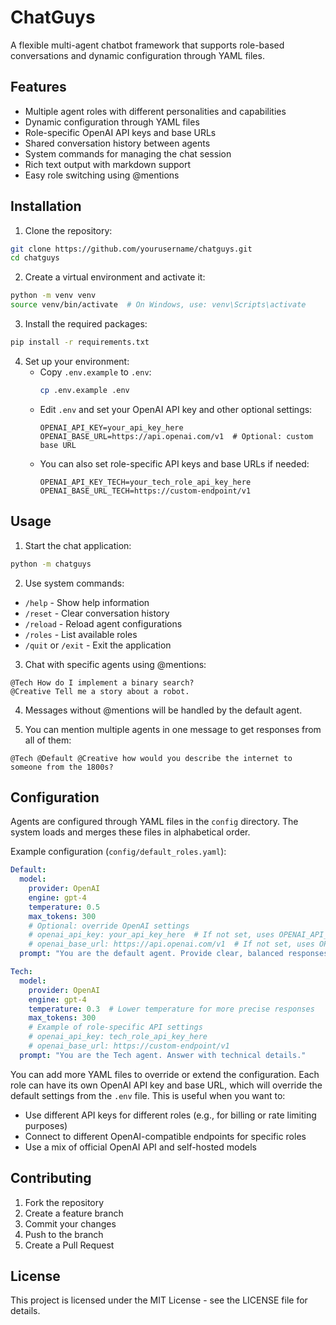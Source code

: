 # ChatGuys

A flexible multi-agent chatbot framework that supports role-based conversations and dynamic configuration through YAML files.

## Features

- Multiple agent roles with different personalities and capabilities
- Dynamic configuration through YAML files
- Role-specific OpenAI API keys and base URLs
- Shared conversation history between agents
- System commands for managing the chat session
- Rich text output with markdown support
- Easy role switching using @mentions

## Installation

1. Clone the repository:
```bash
git clone https://github.com/yourusername/chatguys.git
cd chatguys
```

2. Create a virtual environment and activate it:
```bash
python -m venv venv
source venv/bin/activate  # On Windows, use: venv\Scripts\activate
```

3. Install the required packages:
```bash
pip install -r requirements.txt
```

4. Set up your environment:
   - Copy `.env.example` to `.env`:
     ```bash
     cp .env.example .env
     ```
   - Edit `.env` and set your OpenAI API key and other optional settings:
     ```
     OPENAI_API_KEY=your_api_key_here
     OPENAI_BASE_URL=https://api.openai.com/v1  # Optional: custom base URL
     ```
   - You can also set role-specific API keys and base URLs if needed:
     ```
     OPENAI_API_KEY_TECH=your_tech_role_api_key_here
     OPENAI_BASE_URL_TECH=https://custom-endpoint/v1
     ```

## Usage

1. Start the chat application:
```bash
python -m chatguys
```

2. Use system commands:
- `/help` - Show help information
- `/reset` - Clear conversation history
- `/reload` - Reload agent configurations
- `/roles` - List available roles
- `/quit` or `/exit` - Exit the application

3. Chat with specific agents using @mentions:
```
@Tech How do I implement a binary search?
@Creative Tell me a story about a robot.
```

4. Messages without @mentions will be handled by the default agent.

5. You can mention multiple agents in one message to get responses from all of them:
```
@Tech @Default @Creative how would you describe the internet to someone from the 1800s?
```

## Configuration

Agents are configured through YAML files in the `config` directory. The system loads and merges these files in alphabetical order.

Example configuration (`config/default_roles.yaml`):
```yaml
Default:
  model:
    provider: OpenAI
    engine: gpt-4
    temperature: 0.5
    max_tokens: 300
    # Optional: override OpenAI settings
    # openai_api_key: your_api_key_here  # If not set, uses OPENAI_API_KEY from .env
    # openai_base_url: https://api.openai.com/v1  # If not set, uses OPENAI_BASE_URL from .env
  prompt: "You are the default agent. Provide clear, balanced responses."

Tech:
  model:
    provider: OpenAI
    engine: gpt-4
    temperature: 0.3  # Lower temperature for more precise responses
    max_tokens: 300
    # Example of role-specific API settings
    # openai_api_key: tech_role_api_key_here
    # openai_base_url: https://custom-endpoint/v1
  prompt: "You are the Tech agent. Answer with technical details."
```

You can add more YAML files to override or extend the configuration. Each role can have its own OpenAI API key and base URL, which will override the default settings from the `.env` file. This is useful when you want to:

- Use different API keys for different roles (e.g., for billing or rate limiting purposes)
- Connect to different OpenAI-compatible endpoints for specific roles
- Use a mix of official OpenAI API and self-hosted models

## Contributing

1. Fork the repository
2. Create a feature branch
3. Commit your changes
4. Push to the branch
5. Create a Pull Request

## License

This project is licensed under the MIT License - see the LICENSE file for details. 